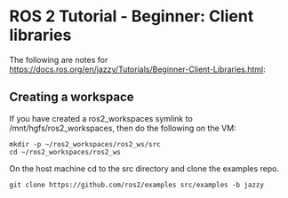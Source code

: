 # ROS 2 Tutorial - Beginner: Client libraries

The following are notes for <https://docs.ros.org/en/jazzy/Tutorials/Beginner-Client-Libraries.html>:

## Creating a workspace

If you have created a ros2_workspaces symlink to /mnt/hgfs/ros2_workspaces, then do the following on the VM:

    mkdir -p ~/ros2_workspaces/ros2_ws/src
    cd ~/ros2_workspaces/ros2_ws

On the host machine cd to the src directory and clone the examples repo.

    git clone https://github.com/ros2/examples src/examples -b jazzy

